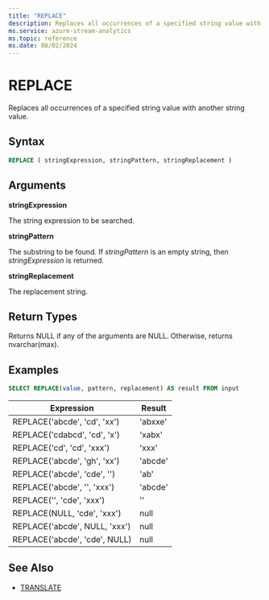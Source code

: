 ```yaml
---
title: "REPLACE"
description: Replaces all occurrences of a specified string value with another string value.
ms.service: azure-stream-analytics
ms.topic: reference
ms.date: 08/02/2024
---
```

# REPLACE

Replaces all occurrences of a specified string value with another string value.

## Syntax

```SQL
REPLACE ( stringExpression, stringPattern, stringReplacement )
```

## Arguments

**stringExpression**

The string expression to be searched.

**stringPattern**

The substring to be found. If *stringPattern* is an empty string, then *stringExpression* is returned.

**stringReplacement**

The replacement string.

## Return Types

Returns NULL if any of the arguments are NULL. Otherwise, returns nvarchar(max).

## Examples

```SQL
SELECT REPLACE(value, pattern, replacement) AS result FROM input
```

|Expression|Result|
|----------|------|
|REPLACE('abcde', 'cd', 'xx')|'abxxe'|
|REPLACE('cdabcd', 'cd', 'x')|'xabx'|
|REPLACE('cd', 'cd', 'xxx')|'xxx'|
|REPLACE('abcde', 'gh', 'xx')|'abcde'|
|REPLACE('abcde', 'cde', '')|'ab'|
|REPLACE('abcde', '', 'xxx')|'abcde'|
|REPLACE('', 'cde', 'xxx')|''|
|REPLACE(NULL, 'cde', 'xxx')|null|
|REPLACE('abcde', NULL, 'xxx')|null|
|REPLACE('abcde', 'cde', NULL)|null|

## See Also

- [TRANSLATE](translate-azure-stream-analytics.md)